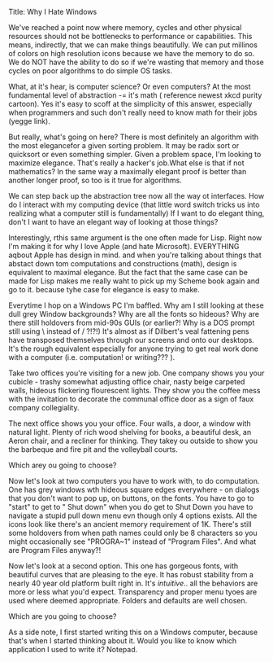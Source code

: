 Title: Why I Hate Windows

We've reached a point now where memory, cycles and other physical resources should not be bottlenecks to performance or capabilities.  This means, indirectly, that we can make things beautifully.  We can put millinos of colors on high resolution icons because we have the memory to do so.  We do NOT have the ability to do so if we're wasting that memory and those cycles on poor algorithms to do simple OS tasks.

What, at it's hear, is computer science?  Or even computers?  At the most fundamental level of abstraction -= it's math ( reference newest xkcd purity cartoon). Yes it's easy to scoff at the simplicity of this answer, especially when programmers and such don't really need to know math for their jobs (yegge link).

But really, what's going on here?  There is most definitely an algorithm with the most elegancefor a given sorting problem.  It may be radix sort or quicksort or even something simpler.  Given a problem space, I'm looking to maximize elegance.  That's really a hacker's job.What else is that if not mathematics?  In the same way a maximally elegant proof is better than another longer proof, so too is it true for algorithms.

We can step back up the abstraction tree now all the way ot interfaces.  How do I interact with my computing device (that little word switch tricks us into realizing what a computer still is fundamentally)  If I want to do elegant thing, don't I want to have an elegant way of looking at those things?

Interestingly, rthis same argument is the one often made for Lisp.  Right now I'm making it for why I love Apple (and hate Microsoft).  EVERYTHING aqbout Apple has design in mind.  and when you're talking about things that abstact down tom computations and constructions (math), design is equivalent to maximal elegance.  But the fact that the same case can be made for Lisp makes me really waht to pick up my Scheme book again and go to it.  because tyhe case for elegance is easy to make.  

Everytime I hop on a Windows PC I'm baffled.  Why am I still looking at these dull grey Window backgrounds?  Why are all the fonts so hideous?  Why are there still holdovers from mid-90s GUIs (or earlier?! Why is a DOS prompt still using \ instead of / ?!?!)  It's almost as if Dilbert's veal fattening pens have transposed themselves through our screens and onto our desktops.  It's the rough equivalent especially for anyone trying to get real work done with a computer (i.e. computation! or writing??? ).

Take two offices you're visiting for a new job.  One company shows you your cubicle - trashy somewhat adjusting office chair, nasty beige carpeted walls, hideous flickering flourescent lights.  They show you the coffee mess with the invitation to decorate the communal office door as a sign of faux company collegiality.

The next office shows you your office.  Four walls, a door, a window with natural light.   Plenty of rich wood shelving for books, a beautiful desk, an Aeron chair, and a recliner for thinking.  They takey ou outside to show you the barbeque and fire pit and the volleyball courts.

Which arey ou going to choose?

Now let's look at two computers you have to work with, to do computation.  One has grey windows wth hideous square edges everywhere - on dialogs that you don't want to pop up, on buttons, on the fonts.  You have to go to "start" to get to " Shut down" when you do get to Shut Down you have to navigate a stupid pull down menu evn though only 4 options exists.  All the icons look like there's an ancient memory requirement of 1K.  There's still some holdovers from when path names could only be 8 characters so you might occasionally see "PROGRA~1" instead of "Program Files".  And what are Program Files anyway?!

Now let's look at a second option.  This one has gorgeous fonts, with beautiful curves that are pleasing to the eye.  It has robust stability from a nearly 40 year old platform built right in.  It's _intuitive_.. all the behaviors are more or less what you'd expect.  Transparency and proper menu tyoes are used where deemed appropriate.  Folders and defaults are well chosen.

Which are you going to choose?

As a side note, I first started writing this on a Windows computer, because that's when I started thinking about it.  Would you like to know which application I used to write it?  Notepad.